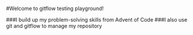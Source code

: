 #Welcome to gitflow testing playground!

###I build up my problem-solving skills from Advent of Code
###I also use git and gitflow to manage my repository
